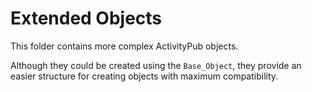 # Extended Objects

This folder contains more complex ActivityPub objects.

Although they could be created using the `Base_Object`, they provide an easier structure for creating objects with maximum compatibility.

